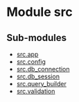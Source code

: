 Module src
==========

Sub-modules
-----------
* [src.app](app/)
* [src.config](config/)
* [src.db_connection](db_connection/)
* [src.db_session](db_session/)
* [src.query_builder](query_builder/)
* [src.validation](validation/)
